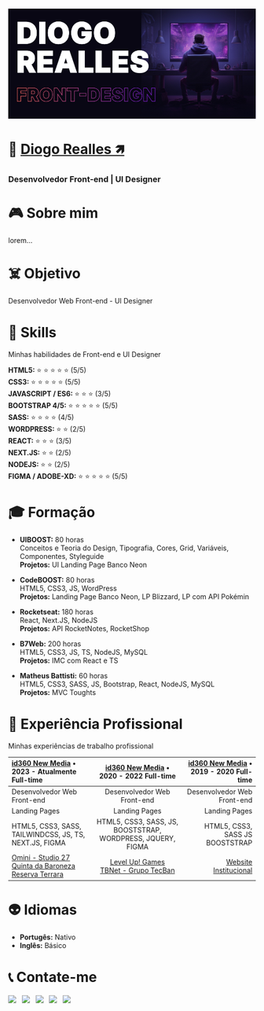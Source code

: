 [![Diogo Realles](./hero.jpg)](https://diogorealles.github.io/)

# 👋 **[Diogo Realles 🡽](https://www.linkedin.com/in/diogorealles)**
### **Desenvolvedor Front-end** | **UI Designer**

# 🎮 Sobre mim
lorem...

# ☠️ Objetivo
Desenvolvedor Web Front-end - UI Designer

# 🤖 Skills
Minhas habilidades de Front-end e UI Designer

**HTML5:** ⭐ ⭐ ⭐ ⭐ ⭐ (5/5) <br />
**CSS3:** ⭐ ⭐ ⭐ ⭐ ⭐ (5/5) <br />
**JAVASCRIPT / ES6:** ⭐ ⭐ ⭐  (3/5) <br />
**BOOTSTRAP 4/5:** ⭐ ⭐ ⭐ ⭐ ⭐  (5/5) <br />
**SASS:** ⭐ ⭐ ⭐ ⭐ (4/5) <br />
**WORDPRESS:** ⭐ ⭐ (2/5) <br />
**REACT:** ⭐ ⭐ ⭐ (3/5) <br />
**NEXT.JS:** ⭐ ⭐ (2/5) <br />
**NODEJS:** ⭐ ⭐  (2/5) <br />
**FIGMA / ADOBE-XD:** ⭐ ⭐ ⭐ ⭐ ⭐ (5/5) <br />

# 🎓 Formação
- **UIBOOST:** 80 horas <br />
  Conceitos e Teoria do Design, Tipografia, Cores, Grid, Variáveis, Componentes, Styleguide <br />
  **Projetos:** UI Landing Page Banco Neon <br />
  
- **CodeBOOST:** 80 horas <br />
  HTML5, CSS3, JS, WordPress <br />
  **Projetos:** Landing Page Banco Neon, LP Blizzard, LP com API Pokémin <br />
  
- **Rocketseat:** 180 horas <br />
  React, Next.JS, NodeJS <br />
  **Projetos:** API RocketNotes, RocketShop <br />
  
- **B7Web:** 200 horas <br />
  HTML5, CSS3, JS, TS, NodeJS, MySQL <br />
  **Projetos:** IMC com React e TS <br />
  
- **Matheus Battisti:** 60 horas <br />
  HTML5, CSS3, SASS, JS, Bootstrap, React, NodeJS, MySQL <br />
  **Projetos:** MVC Toughts <br />

# 🚀 Experiência Profissional
Minhas experiências de trabalho profissional

| [**id360 New Media**](https://www.id360.com.br/) • 2023 - Atualmente Full-time | [**id360 New Media**](https://www.id360.com.br/) • 2020 - 2022 Full-time | [**id360 New Media**](https://www.id360.com.br/) • 2019 - 2020 Full-time |
| :---         |     :---:      |          ---: |
| Desenvolvedor Web Front-end   | Desenvolvedor Web Front-end     | Desenvolvedor Web Front-end    |
| Landing Pages     | Landing Pages       | Landing Pages      |
| HTML5, CSS3, SASS, TAILWINDCSS, JS, TS, NEXT.JS, FIGMA     | HTML5, CSS3, SASS, JS, BOOSTSTRAP, WORDPRESS, JQUERY, FIGMA      | HTML5, CSS3, SASS JS BOOSTSTRAP      |
| [Omini - Studio 27](https://lp-studio27.vercel.app/) <br /> [Quinta da Baroneza](https://planodiretor-baroneza.vercel.app/) <br /> [Reserva Terrara](https://www.reservaterrara.com.br/)     | [Level Up! Games](https://br.leveluplatam.com/marketing/) <br /> [TBNet - Grupo TecBan](https://www.tbnet.com.br/)      | [Website Institucional](https://www.gmmti.com.br/)      |

# 👽 Idiomas
- **Portugês:** Nativo
- **Inglês:** Básico

# 📞 Contate-me
<div>
  <a href="https://web.whatsapp.com/send?phone=+5511987868046&text=Olá%20vim%20%20pelo%20seu%20github,%20podemos%20conversar?" target="_blank"><img src="https://img.shields.io/badge/WHATSAPP-(11)98786--8046-black?style=for-the-badge&logo=whatsapp&logoColor=ffffff"></a> &nbsp;
  <a href="https://www.facebook.com/softwarealles" target="_blank"><img src="https://img.shields.io/badge/Facebook-/DiogoRealles-black?style=for-the-badge&logo=facebook&logoColor=ffffff"></a> &nbsp;
  <a href="mailto: diogorealles@hotmail.com"><img src="https://img.shields.io/badge/Email-diogorealles@hotmail.com-black?style=for-the-badge&logo=Gmail&logoColor=ffffff"></a> &nbsp;
  <a href="https://www.linkedin.com/in/diogorealles/" target="_blank"><img src="https://img.shields.io/badge/Linkedin-/diogorealles-black?style=for-the-badge&logo=Linkedin&logoColor=ffffff"></a> &nbsp;
  <a href="https://diogorealles.github.io/" target="_blank"><img src="https://img.shields.io/badge/SITE-portfolio-black?style=for-the-badge"></a> &nbsp;
</div>
